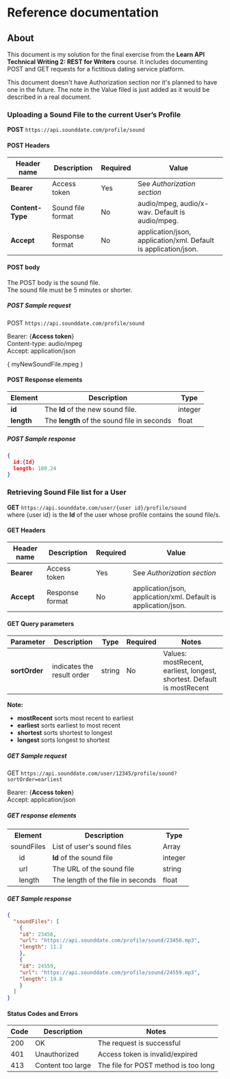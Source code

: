# Reference documentation

## About

This document is my solution for the final exercise from the **Learn API Technical Writing 2: REST for Writers** course. It includes documenting POST and GET requests for a fictitious dating service platform.

This document doesn't have Authorization section nor it's planned to have one in the future. The note in the Value filed is just added as it would be described in a real document.

### Uploading a Sound File to the current User’s Profile

**POST** `https://api.sounddate.com/profile/sound`

#### POST Headers

| Header name | Description | Required | Value |
|-----------|-------------|----------|-------|
| **Bearer** | Access token | Yes | See *Authorization section* |
| **Content-Type** | Sound file format | No | audio/mpeg, audio/x-wav. Default is audio/mpeg. |
| **Accept** | Response format | No | application/json, application/xml. Default is application/json. |

#### POST body

The POST body is the sound file.<br>
The sound file must be 5 minutes or shorter.

##### POST Sample request

POST `https://api.sounddate.com/profile/sound`

Bearer: {**Access token**}<br>
Content-type: audio/mpeg<br>
Accept: application/json<br>

{ myNewSoundFile.mpeg }

#### POST Response elements

| Element | Description | Type |
|-----------|-------------|----------|
| **id** | The **Id** of the new sound file. | integer |
| **length** | The **length** of the sound file in seconds | float |

##### POST Sample response

````json
{
  id:{Id}
  length: 180.24
}
````

### Retrieving Sound File list for a User

**GET** `https://api.sounddate.com/user/{user id}/profile/sound`<br>
where {user id} is the **Id** of the user whose profile contains the sound file/s.

#### GET Headers

| Header name | Description | Required | Value |
|-----------|-------------|----------|-------|
| **Bearer** | Access token | Yes | See *Authorization section* |
| **Accept** | Response format | No | application/json, application/xml. Default is application/json. |

#### GET Query parameters

| Parameter | Description | Type | Required | Notes |
|-----------|-------------|----------|-------|------|
| **sortOrder** | indicates the result order | string | No |Values: mostRecent, earliest, longest, shortest. Default is mostRecent |

**Note:**

* **mostRecent** sorts most recent to earliest
* **earliest** sorts earliest to most recent
* **shortest** sorts shortest to longest
* **longest** sorts longest to shortest

##### GET Sample request

GET `https://api.sounddate.com/user/12345/profile/sound?sortOrder=earliest`

Bearer: {**Access token**}<br>
Accept: application/json<br>

##### GET response elements

<table>
  <th colspan="2">
    Element
  </th>
  <th>
    Description
  </th>
    <th>
    Type
  </th>
  <tr>
    <td colspan="2">soundFiles</td>
    <td>List of user's sound files</td>
    <td>Array</td>
  </tr>
  <tr>
    <td></td>
    <td>id</td>
    <td><b>Id</b> of the sound file</td>
    <td>integer</td>
  </tr>
  <tr>
    <td></td>
    <td>url</td>
    <td>The URL of the sound file</td>
    <td>string</td>
  </tr>
  <tr>
    <td></td>
    <td>length</td>
    <td>The length of the file in seconds</td>
    <td>float</td>
  </tr>
</table>

##### GET Sample response

````json
{
  "soundFiles": [
    {
    "id": 23456,
    "url": "https://api.sounddate.com/profile/sound/23456.mp3",
    "length": 11.2
    },
    {
    "id": 24559,
    "url": "https://api.sounddate.com/profile/sound/24559.mp3",
    "length": 19.8
    }
  ]
}
````

#### Status Codes and Errors

| Code | Description | Notes |
|-----------|-------------|----------|
| 200 | OK | The request is successful |
| 401 | Unauthorized | Access token is invalid/expired |
| 413 | Content too large | The file for POST method is too long |
